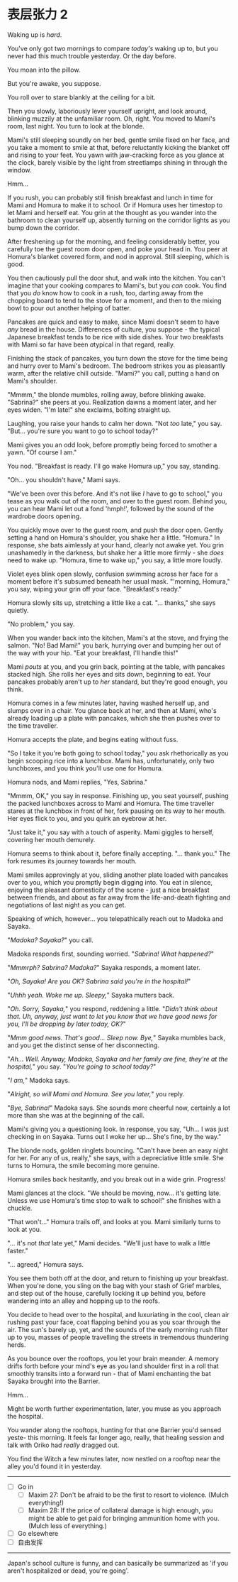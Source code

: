 # 表层张力 2

Waking up is *hard*.

You've only got two mornings to compare *today's* waking up to, but you never had this much trouble yesterday. Or the day before.

You moan into the pillow.

But you're awake, you suppose.

You roll over to stare blankly at the ceiling for a bit.

Then you slowly, laboriously lever yourself upright, and look around, blinking muzzily at the unfamiliar room. Oh, right. You moved to Mami's room, last night. You turn to look at the blonde.

Mami's still sleeping soundly on her bed, gentle smile fixed on her face, and you take a moment to smile at that, before reluctantly kicking the blanket off and rising to your feet. You yawn with jaw-cracking force as you glance at the clock, barely visible by the light from streetlamps shining in through the window.

Hmm...

If you rush, you can probably still finish breakfast and lunch in time for Mami and Homura to make it to school. Or if Homura uses her timestop to let Mami and herself eat. You grin at the thought as you wander into the bathroom to clean yourself up, absently turning on the corridor lights as you bump down the corridor.

After freshening up for the morning, and feeling considerably better, you carefully toe the guest room door open, and poke your head in. You peer at Homura's blanket covered form, and nod in approval. Still sleeping, which is good.

You then cautiously pull the door shut, and walk into the kitchen. You can't imagine that your cooking compares to Mami's, but you *can* cook. You find that you *do* know how to cook in a rush, too, darting away from the chopping board to tend to the stove for a moment, and then to the mixing bowl to pour out another helping of batter.

Pancakes are quick and easy to make, since Mami doesn't seem to have *any* bread in the house. Differences of culture, you suppose - the typical Japanese breakfast tends to be rice with side dishes. Your two breakfasts with Mami so far have been *a*typical in that regard, really.

Finishing the stack of pancakes, you turn down the stove for the time being and hurry over to Mami's bedroom. The bedroom strikes you as pleasantly warm, after the relative chill outside. "Mami?" you call, putting a hand on Mami's shoulder.

"Mmmm," the blonde mumbles, rolling away, before blinking awake. "Sabrina?" she peers at you. Realization dawns a moment later, and her eyes widen. "I'm late!" she exclaims, bolting straight up.

Laughing, you raise your hands to calm her down. "Not *too* late," you say. "But... you're sure you want to go to school today?"

Mami gives you an odd look, before promptly being forced to smother a yawn. "Of course I am."

You nod. "Breakfast is ready. I'll go wake Homura up," you say, standing.

"Oh... you shouldn't have," Mami says.

"We've been over this before. And it's not like *I* have to go to school," you tease as you walk out of the room, and over to the guest room. Behind you, you can hear Mami let out a fond 'hmph!', followed by the sound of the wardrobe doors opening.

You quickly move over to the guest room, and push the door open. Gently setting a hand on Homura's shoulder, you shake her a little. "Homura." In response, she bats aimlessly at your hand, clearly not awake yet. You grin unashamedly in the darkness, but shake her a little more firmly - she *does* need to wake up. "Homura, time to wake up," you say, a little more loudly.

Violet eyes blink open slowly, confusion swimming across her face for a moment before it's subsumed beneath her usual mask. "'morning, Homura," you say, wiping your grin off your face. "Breakfast's ready."

Homura slowly sits up, stretching a little like a cat. "... thanks," she says quietly.

"No problem," you say.

When you wander back into the kitchen, Mami's at the stove, and frying the salmon. "No! Bad Mami!" you bark, hurrying over and bumping her out of the way with your hip. "Eat your breakfast, I'll handle this!"

Mami *pouts* at you, and you grin back, pointing at the table, with pancakes stacked high. She rolls her eyes and sits down, beginning to eat. Your pancakes probably aren't up to *her* standard, but they're good enough, you think.

Homura comes in a few minutes later, having washed herself up, and slumps over in a chair. You glance back at her, and then at Mami, who's already loading up a plate with pancakes, which she then pushes over to the time traveller.

Homura accepts the plate, and begins eating without fuss.

"So I take it you're both going to school today," you ask rhethorically as you begin scooping rice into a lunchbox. Mami has, unfortunately, only two lunchboxes, and you think you'll use one for Homura.

Homura nods, and Mami replies, "Yes, Sabrina."

"Mmmm, OK," you say in response. Finishing up, you seat yourself, pushing the packed lunchboxes across to Mami and Homura. The time traveller stares at the lunchbox in front of her, fork pausing on its way to her mouth. Her eyes flick to you, and you quirk an eyebrow at her.

"Just take it," you say with a touch of asperity. Mami giggles to herself, covering her mouth demurely.

Homura seems to think about it, before finally accepting. "... thank you." The fork resumes its journey towards her mouth.

Mami smiles approvingly at you, sliding another plate loaded with pancakes over to you, which you promptly begin digging into. You eat in silence, enjoying the pleasant domesticity of the scene - just a nice breakfast between friends, and about as far away from the life-and-death fighting and negotiations of last night as you can get.

Speaking of which, however... you telepathically reach out to Madoka and Sayaka.

"*Madoka? Sayaka?*" you call.

Madoka responds first, sounding worried. "*Sabrina! What happened?*"

"*Mmmrph? Sabrina? Madoka?*" Sayaka responds, a moment later.

"*Oh, Sayaka! Are you OK? Sabrina said you're in the hospital!*"

"*Uhhh yeah. Woke me up. Sleepy,*" Sayaka mutters back.

"*Oh. Sorry, Sayaka,*" you respond, reddening a little. "*Didn't think about that. Uh, anyway, just want to let you know that we have good news for you, I'll be dropping by later today, OK?*"

"*Mmm good news. That's good... Sleep now. Bye,*" Sayaka mumbles back, and you get the distinct sense of her disconnecting.

"*Ah... Well. Anyway, Madoka, Sayaka and her family are fine, they're at the hospital,*" you say. "*You're going to school today?*"

"*I am,*" Madoka says.

"*Alright, so will Mami and Homura. See you later,*" you reply.

"*Bye, Sabrina!*" Madoka says. She sounds more cheerful now, certainly a lot more than she was at the beginning of the call.

Mami's giving you a questioning look. In response, you say, "Uh... I was just checking in on Sayaka. Turns out I woke her up... She's fine, by the way."

The blonde nods, golden ringlets bouncing. "Can't have been an easy night for her. For any of us, really," she says, with a depreciative little smile. She turns to Homura, the smile becoming more genuine.

Homura smiles back hesitantly, and you break out in a wide grin. Progress!

Mami glances at the clock. "We should be moving, now\... it's getting late. Unless we use Homura's time stop to walk to school!" she finishes with a chuckle.

"That won't..." Homura trails off, and looks at you. Mami similarly turns to look at you.

"... it's not *that* late yet," Mami decides. "We'll just have to walk a little faster."

"... agreed," Homura says.

You see them both off at the door, and return to finishing up your breakfast. When you're done, you sling on the bag with your stash of Grief marbles, and step out of the house, carefully locking it up behind you, before wandering into an alley and hopping up to the roofs.

You decide to head over to the hospital, and luxuriating in the cool, clean air rushing past your face, coat flapping behind you as you soar through the air. The sun's barely up, yet, and the sounds of the early morning rush filter up to you, masses of people travelling the streets in tremendous thundering herds.

As you bounce over the rooftops, you let your brain meander. A memory drifts forth before your mind's eye as you land shoulder first in a roll that smoothly transits into a forward run - that of Mami enchanting the bat Sayaka brought into the Barrier.

Hmm...

Might be worth further experimentation, later, you muse as you approach the hospital.

You wander along the rooftops, hunting for that one Barrier you'd sensed yeste- this morning. It feels far longer ago, really, that healing session and talk with Oriko had *really* dragged out.

You find the Witch a few minutes later, now nestled on a rooftop near the alley you'd found it in yesterday.

---

- [ ] Go in
  - [ ] Maxim 27: Don't be afraid to be the first to resort to violence. (Mulch everything!)
  - [ ] Maxim 28: If the price of collateral damage is high enough, you might be able to get paid for bringing ammunition home with you. (Mulch less of everything.)
- [ ] Go elsewhere
- [ ] 自由发挥

---

Japan's school culture is funny, and can basically be summarized as 'if you aren't hospitalized or dead, you're going'.
